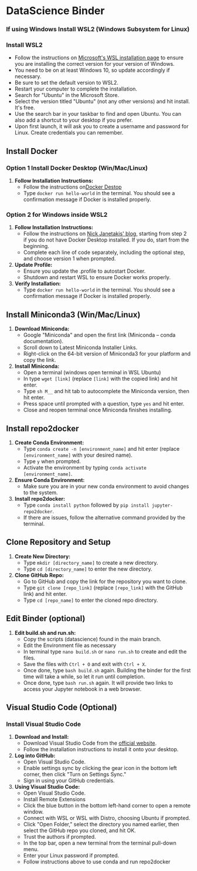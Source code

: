 
# DataScience Binder

### If using Windows Install WSL2 (Windows Subsystem for Linux)

### Install WSL2
   - Follow the instructions on [Microsoft's WSL installation page](https://learn.microsoft.com/en-us/windows/wsl/install) to ensure you are installing the correct version for your version of Windows.
   - You need to be on at least Windows 10, so update accordingly if necessary.
   - Be sure to set the default version to WSL2.
   - Restart your computer to complete the installation.
   - Search for "Ubuntu" in the Microsoft Store.
   - Select the version titled "Ubuntu" (not any other versions) and hit install. It's free.
   - Use the search bar in your taskbar to find and open Ubuntu. You can also add a shortcut to your desktop if you prefer.
   - Upon first launch, it will ask you to create a username and password for Linux. Create credentials you can remember.

## Install Docker
### Option 1 Install Docker Desktop (Win/Mac/Linux)
1. **Follow Installation Instructions:**
    - Follow the instructions on[Docker Destop](https://www.docker.com/products/docker-desktop/)
    - Type `docker run hello-world` in the terminal. You should see a confirmation message if Docker is installed properly.
### Option 2 for Windows inside WSL2 
1. **Follow Installation Instructions:**
   - Follow the instructions on [Nick Janetakis' blog](https://nickjanetakis.com/blog/install-docker-in-wsl-2-without-docker-desktop), starting from step 2 if you do not have Docker Desktop installed. If you do, start from the beginning.
   - Complete each line of code separately, including the optional step, and choose version 1 when prompted.
2. **Update Profile:**
   - Ensure you update the .profile to autostart Docker.
   - Shutdown and restart WSL to ensure Docker works properly.
3. **Verify Installation:**
   - Type `docker run hello-world` in the terminal. You should see a confirmation message if Docker is installed properly.

## Install Miniconda3 (Win/Mac/Linux)
1. **Download Miniconda:**
   - Google "Miniconda" and open the first link (Miniconda – conda documentation).
   - Scroll down to Latest Miniconda Installer Links.
   - Right-click on the 64-bit version of Miniconda3 for your platform and copy the link.
2. **Install Miniconda:**
   - Open a terminal (windows open terminal in WSL Ubuntu)
   - In type `wget [link]` (replace `[link]` with the copied link) and hit enter.
   - Type `sh M__` and hit tab to autocomplete the Miniconda version, then hit enter.
   - Press space until prompted with a question, type `yes` and hit enter.
   - Close and reopen terminal once Miniconda finishes installing.

## Install repo2docker
1. **Create Conda Environment:**
   - Type `conda create -n [environment_name]` and hit enter (replace `[environment_name]` with your desired name).
   - Type `y` when prompted.
   - Activate the environment by typing `conda activate [environment_name]`.
2. **Ensure Conda Environment:**
   - Make sure you are in your new conda environment to avoid changes to the system.
3. **Install repo2docker:**
   - Type `conda install python` followed by `pip install jupyter-repo2docker`.
   - If there are issues, follow the alternative command provided by the terminal.

## Clone Repository and Setup
1. **Create New Directory:**
   - Type `mkdir [directory_name]` to create a new directory.
   - Type `cd [directory_name]` to enter the new directory.
2. **Clone GitHub Repo:**
   - Go to GitHub and copy the link for the repository you want to clone.
   - Type `git clone [repo_link]` (replace `[repo_link]` with the GitHub link) and hit enter.
   - Type `cd [repo_name]` to enter the cloned repo directory.

## Edit Binder (optional)

1. **Edit build.sh and run.sh:**
   - Copy the scripts (datascience) found in the main branch.
   - Edit the Environment file as necessary
   - In terminal type `nano build.sh` or `nano run.sh` to create and edit the files.
   - Save the files with `Ctrl + O` and exit with `Ctrl + X`.
   - Once done, type `bash build.sh` again. Building the binder for the first time will take a while, so let it run until completion.
   - Once done, type `bash run.sh` again. It will provide two links to access your Jupyter notebook in a web browser.

## Visual Studio Code (Optional)
### Install Visual Studio Code
1. **Download and Install:**
   - Download Visual Studio Code from the [official website](https://code.visualstudio.com/).
   - Follow the installation instructions to install it onto your desktop.
2. **Log into GitHub:**
   - Open Visual Studio Code.
   - Enable settings sync by clicking the gear icon in the bottom left corner, then click "Turn on Settings Sync."
   - Sign in using your GitHub credentials.
3. **Using Visual Studio Code:**
   - Open Visual Studio Code.
   - Install Remote Extensions
   - Click the blue button in the bottom left-hand corner to open a remote window.
   - Connect with WSL or WSL with Distro, choosing Ubuntu if prompted.
   - Click "Open Folder," select the directory you named earlier, then select the GitHub repo you cloned, and hit OK.
   - Trust the authors if prompted.
   - In the top bar, open a new terminal from the terminal pull-down menu.
   - Enter your Linux password if prompted.
   - Follow instructions above to use conda and run repo2docker
 